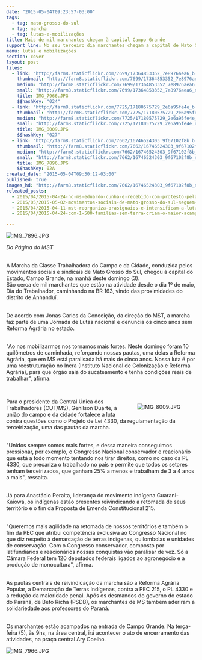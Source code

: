 ```yaml
---
date: "2015-05-04T09:23:57-03:00"
tags:
  - tag: mato-grosso-do-sul
  - tag: marcha
  - tag: lutas-e-mobilizações
title: Mais de mil marchantes chegam à capital Campo Grande
support_line: ​No seu terceiro dia marchantes chegam a capital de Mato Grosso do Sul reivindicando direitos trabalhistas e reformas no país.
menu: lutas e mobilizações
section: cover
layout: post
files:
  - link: "http://farm8.staticflickr.com/7699/17364853352_7e8976aea6_b.jpg"
    thumbnail: "http://farm8.staticflickr.com/7699/17364853352_7e8976aea6_t.jpg"
    medium: "http://farm8.staticflickr.com/7699/17364853352_7e8976aea6_z.jpg"
    small: "http://farm8.staticflickr.com/7699/17364853352_7e8976aea6_n.jpg"
    title: IMG_7966.JPG
    $$hashKey: "024"
  - link: "http://farm8.staticflickr.com/7725/17180575729_2e6a95fe4e_b.jpg"
    thumbnail: "http://farm8.staticflickr.com/7725/17180575729_2e6a95fe4e_t.jpg"
    medium: "http://farm8.staticflickr.com/7725/17180575729_2e6a95fe4e_z.jpg"
    small: "http://farm8.staticflickr.com/7725/17180575729_2e6a95fe4e_n.jpg"
    title: IMG_8009.JPG
    $$hashKey: "027"
  - link: "http://farm8.staticflickr.com/7662/16746524303_9f67102f8b_b.jpg"
    thumbnail: "http://farm8.staticflickr.com/7662/16746524303_9f67102f8b_t.jpg"
    medium: "http://farm8.staticflickr.com/7662/16746524303_9f67102f8b_z.jpg"
    small: "http://farm8.staticflickr.com/7662/16746524303_9f67102f8b_n.jpg"
    title: IMG_7896.JPG
    $$hashKey: 02A
created_date: "2015-05-04T09:30:12-03:00"
published: true
images_hd: "http://farm8.staticflickr.com/7662/16746524303_9f67102f8b_n.jpg"
releated_posts:
  - 2015/04/2015-04-24-no-ms-eduardo-cunha-e-recebido-com-protesto-pela-classe-trabalhadora.md
  - 2015/05/2015-05-02-movimentos-sociais-de-mato-grosso-do-sul-seguem-em-marcha-rumo-a-capital.md
  - 2015/04/2015-04-11-mst-reorganiza-brasiguaios-e-intensificam-a-luta-pela-terra-em-mato-grosso-do-sul.md
  - 2015/04/2015-04-24-com-1-500-familias-sem-terra-criam-o-maior-acampamento-de-ms.md

---
```

<p><img alt="IMG_7896.JPG" src="http://farm8.staticflickr.com/7662/16746524303_9f67102f8b_b.jpg" /></p>

<p><em>Da P&aacute;gina do MST</em></p>

<p><br />
A Marcha da Classe Trabalhadora do Campo e da Cidade, conduzida pelos movimentos sociais e sindicais de Mato Grosso do Sul, chegou &agrave; capital do Estado, Campo Grande, na manh&atilde; deste domingo (3).&nbsp;<br />
S&atilde;o cerca de mil marchantes que est&atilde;o na atividade desde o dia 1&ordm; de maio, Dia do Trabalhador, caminhando na BR 163, vindo das proximidades do distrito de Anhandu&iacute;.</p>

<p><br />
De acordo com Jonas Carlos da Concei&ccedil;&atilde;o, da dire&ccedil;&atilde;o do MST, a marcha faz parte de uma Jornada de Lutas nacional e denuncia os cinco anos sem Reforma Agr&aacute;ria no estado.&nbsp;</p>

<p><br />
&quot;Ao nos mobilizarmos nos tornamos mais fortes. Neste domingo foram 10 quil&ocirc;metros de caminhada, refor&ccedil;ando nossas pautas, uma delas a Reforma Agr&aacute;ria, que em MS est&aacute; paralisada h&aacute; mais de cinco anos. Nossa luta &eacute; por uma reestrutura&ccedil;&atilde;o no Incra (Instituto Nacional de Coloniza&ccedil;&atilde;o e Reforma Agr&aacute;ria), para que &oacute;rg&atilde;o saia do sucateamento e tenha condi&ccedil;&otilde;es reais de trabalhar&quot;, afirma.</p>

<p>&nbsp;</p>

<figure class="image" style="float:right"><img alt="IMG_8009.JPG" src="http://farm8.staticflickr.com/7725/17180575729_2e6a95fe4e_b.jpg" />
<figcaption></figcaption>
</figure>

<p>Para o presidente da Central &Uacute;nica dos Trabalhadores (CUT/MS), Genilson Duarte, a uni&atilde;o do campo e da cidade fortalece a luta contra quest&otilde;es como o Projeto de Lei 4330, da regulamenta&ccedil;&atilde;o da terceiriza&ccedil;&atilde;o, uma das pautas da marcha.&nbsp;</p>

<p><br />
&quot;Unidos sempre somos mais fortes, e dessa maneira conseguimos pressionar, por exemplo, o Congresso Nacional conservador e reacion&aacute;rio que est&aacute; a todo momento tentando nos tirar direitos, como no caso da PL 4330, que precariza o trabalhado no pa&iacute;s e permite que todos os setores tenham terceirizados, que ganham 25% a menos e trabalham de 3 a 4 anos a mais&quot;, ressalta.</p>

<p><br />
J&aacute; para Anast&aacute;cio Peralta, lideran&ccedil;a do movimento ind&iacute;gena Guarani-Kaiow&aacute;, os ind&iacute;genas est&atilde;o presentes reivindicando a retomada de seus territ&oacute;rio e o fim da Proposta de Emenda Constitucional 215.&nbsp;</p>

<p><br />
&quot;Queremos mais agilidade na retomada de nossos territ&oacute;rios e tamb&eacute;m o fim da PEC que atribui compet&ecirc;ncia exclusiva ao Congresso Nacional no que diz respeito &agrave; demarca&ccedil;&atilde;o de terras ind&iacute;genas, quilombolas e unidades de conserva&ccedil;&atilde;o. Com o Congresso conservador, composto por latifundi&aacute;rios e reacion&aacute;rios nossas conquistas v&atilde;o paralisar de vez. S&oacute; a C&acirc;mara Federal tem 120 deputados federais ligados ao agroneg&oacute;cio e a produ&ccedil;&atilde;o de monocultura&quot;, afirma.</p>

<p><br />
As pautas centrais de reivindica&ccedil;&atilde;o da marcha s&atilde;o a Reforma Agr&aacute;ria Popular, a Demarca&ccedil;&atilde;o de Terras Ind&iacute;genas, contra a PEC 215, o PL 4330 e a redu&ccedil;&atilde;o da maioridade penal. Ap&oacute;s os desmandos do governo do estado do Paran&aacute;, de Beto Richa (PSDB), os marchantes de MS tamb&eacute;m aderiram a solidariedade aos professores do Paran&aacute;.</p>

<p><br />
Os marchantes est&atilde;o&nbsp;acampados na entrada de Campo Grande. Na ter&ccedil;a-feira (5), &agrave;s 9hs, na &aacute;rea central, ir&aacute; acontecer o ato de encerramento das atividades, na pra&ccedil;a central Ary Coelho.</p>

<p><img alt="IMG_7966.JPG" src="http://farm8.staticflickr.com/7699/17364853352_7e8976aea6_b.jpg" /></p>
